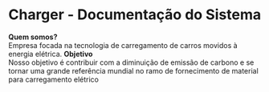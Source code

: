 # Charger - Documentação do Sistema
**Quem somos?**\
Empresa focada na tecnologia de carregamento de carros movidos à energia elétrica.
**Objetivo**\
Nosso objetivo é contribuir com a diminuição de emissão de carbono e se tornar uma grande referência mundial no ramo de fornecimento de material para carregamento elétrico
